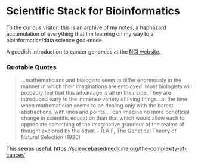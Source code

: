 # Scientific Stack for Bioinformatics

To the curious visitor: this is an archive of my notes, a haphazard accumulation of everything that I'm learning on my way to a bioinformatics/data science god-mode. 

A goodish introduction to cancer genomics at the [NCI website](https://www.cancer.gov/about-nci/organization/ccg/cancer-genomics-overview).

### Quotable Quotes

> ...mathematicians and biologists seem to differ enormously in the manner in which their imaginations are employed. Most biologists will probably feel that this advantage is all on their side. They are introduced early to the immense variety of living things...at the time when mathematician seems to be dealing only with the barest abstractions, with lines and points...I can imagine no more beneficial change in scientific education than that which would allow each to appreciate something of the imaginative grandeur of the realms of thought explored by the other. - R.A.F, The Genetical Theory of Natural Selection (1930)

This seems useful. 
https://sciencebasedmedicine.org/the-complexity-of-cancer/

